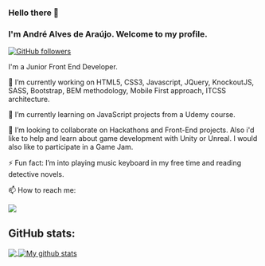 ### Hello there 👋
### I'm André Alves de Araújo. Welcome to my profile.

<a href="https://github.com/andrealvesaraujo"><img alt="GitHub followers" src="https://img.shields.io/github/followers/andrealvesaraujo?style=social"></a>

I'm a Junior Front End Developer. 

🔭 I’m currently working on HTML5, CSS3, Javascript, JQuery, KnockoutJS, SASS, Bootstrap, BEM methodology, Mobile First approach, ITCSS architecture.

🌱 I’m currently learning on JavaScript projects from a Udemy course.

👯 I’m looking to collaborate on Hackathons and Front-End projects. Also i'd like to help and learn about game development with Unity or Unreal. I would also like to
participate in a Game Jam.

⚡ Fun fact: I’m into playing music keyboard in my free time and reading detective novels. 

📫 How to reach me: 

<a href="https://www.linkedin.com/in/andre-alves-araujo/"><img src="https://img.shields.io/badge/linkedin%20-%230077B5.svg?&style=for-the-badge&logo=linkedin&logoColor=white"/></a>

<!--
**andrealvesaraujo/andrealvesaraujo** is a ✨ _special_ ✨ repository because its `README.md` (this file) appears on your GitHub profile.

Here are some ideas to get you started:

- 🔭 I’m currently working on ...
- 🌱 I’m currently learning ...
- 👯 I’m looking to collaborate on ...
- 🤔 I’m looking for help with ...
- 💬 Ask me about ...
- 📫 How to reach me: ...
- 😄 Pronouns: ...
- ⚡ Fun fact: ...
-->


## GitHub stats:  
<a href="https://github.com/anuraghazra/github-readme-stats">
  <!-- Change the `github-readme-stats.anuraghazra1.vercel.app` to `github-readme-stats.vercel.app`  -->
  <img align="center" src="https://github-readme-stats.vercel.app/api/top-langs/?username=andrealvesaraujo&langs_count=8" />
</a>
<a href="https://github.com/anuraghazra/github-readme-stats">
  <img align="center" src="https://github-readme-stats.anuraghazra1.vercel.app/api?username=andrealvesaraujo&show_icons=true&line_height=27&include_all_commits=true" alt="My github stats" />
